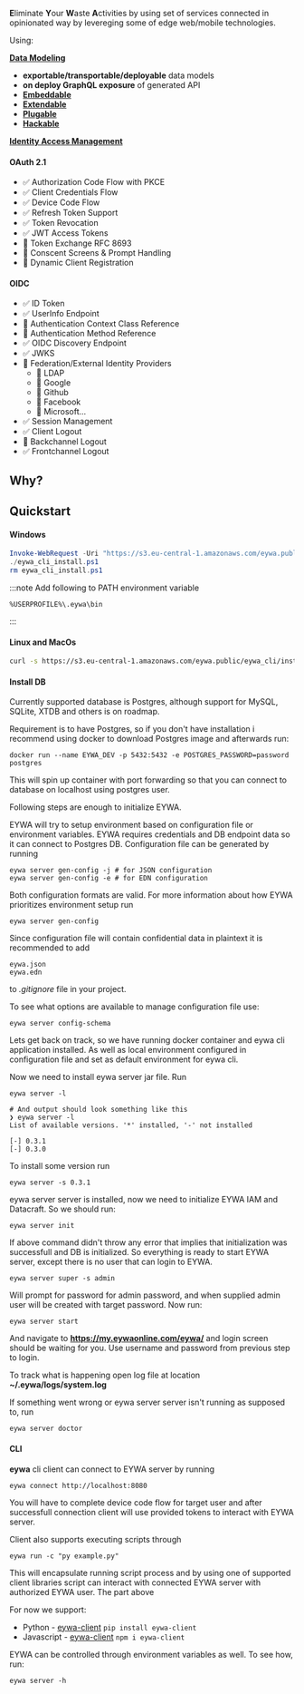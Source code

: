 **E**liminate **Y**our **W**aste **A**ctivities by  using set 
of services connected in opinionated way by levereging some
of edge web/mobile technologies.

Using: 


**[Data Modeling](./data)**

 - **exportable/transportable/deployable** data models
 - **on deploy GraphQL exposure** of generated API
 - **[Embeddable](https://github.com/neyho/eywa-examples/tree/master/clojure)**
 - **[Extendable](./graphql/extend)**
 - **[Plugable](./graphql/extend#hooks)**
 - **[Hackable](./advanced/cli#development)**

<div id="in-short"></div>


**[Identity Access Management](./iam)**

#### OAuth 2.1
- ✅ Authorization Code Flow with PKCE
- ✅ Client Credentials Flow
- ✅ Device Code Flow
- ✅ Refresh Token Support
- ✅ Token Revocation 
- ✅ JWT Access Tokens
- 🚧 Token Exchange RFC 8693
- 🚧 Conscent Screens & Prompt Handling
- 🚧 Dynamic Client Registration



#### OIDC
- ✅ ID Token
- ✅ UserInfo Endpoint
- 🚧 Authentication Context Class Reference
- 🚧 Authentication Method Reference
- ✅ OIDC Discovery Endpoint
- ✅ JWKS
- 🚧 Federation/External Identity Providers
  - 🚧 LDAP
  - 🚧 Google
  - 🚧 Github
  - 🚧 Facebook
  - 🚧 Microsoft...
- ✅ Session Management
- ✅ Client Logout
- 🚧 Backchannel Logout
- ✅ Frontchannel Logout



## Why?


## Quickstart

#### Windows

```ps1
Invoke-WebRequest -Uri "https://s3.eu-central-1.amazonaws.com/eywa.public/eywa_cli/install_eywa_cli.ps1" -OutFile eywa_cli_install.ps1
./eywa_cli_install.ps1
rm eywa_cli_install.ps1
```

:::note Add following to PATH environment variable
```text
%USERPROFILE%\.eywa\bin
``` 
:::


#### Linux and MacOs
```bash
curl -s https://s3.eu-central-1.amazonaws.com/eywa.public/eywa_cli/install_eywa_cli.sh | bash
```


#### Install DB
Currently supported database is Postgres, although support for MySQL, SQLite, XTDB and others is on roadmap. 

Requirement is to have Postgres, so if you don't have installation i recommend using docker to download Postgres
image and afterwards run:

```text
docker run --name EYWA_DEV -p 5432:5432 -e POSTGRES_PASSWORD=password postgres
```

This will spin up container with port forwarding so that you can connect to database on localhost using
postgres user.

Following steps are enough to initialize EYWA.


EYWA will try to setup environment based on configuration file or environment variables.
EYWA requires credentials and DB endpoint data so it can connect to Postgres DB.
Configuration file can be generated by
running

```text
eywa server gen-config -j # for JSON configuration
eywa server gen-config -e # for EDN configuration
```

Both configuration formats are valid. For more information about how EYWA prioritizes
environment setup run

```text
eywa server gen-config
```

Since configuration file will contain confidential data in plaintext it is recommended
to add
```text
eywa.json
eywa.edn
```
to _.gitignore_ file in your project.


To see what options are available to manage configuration file use:
```text
eywa server config-schema
```
Lets get back on track, so we have running docker container and eywa cli application installed. As well
as local environment configured in configuration file and set as default environment for eywa cli.

Now we need to install eywa server jar file. Run
```text
eywa server -l

# And output should look something like this
❯ eywa server -l          
List of available versions. '*' installed, '-' not installed

[-] 0.3.1
[-] 0.3.0
```

To install some version run
```text
eywa server -s 0.3.1
```

eywa server server is installed, now we need to initialize EYWA IAM and Datacraft. So we should run:

```text
eywa server init
```

If above command didn't throw any error that implies that initialization was successfull and DB is initialized.
So everything is ready to start EYWA server, except there is no user that can login to EYWA.
```text
eywa server super -s admin
```

Will prompt for password for admin password, and when supplied admin user will be created with target password.
Now run:

```text
eywa server start
```

And navigate to **https://my.eywaonline.com/eywa/** and login screen should be waiting for you. Use username and
password from previous step to login.

To track what is happening open log file at location __~/.eywa/logs/system.log__


If something went wrong or eywa server server isn't running as supposed to, run
```text
eywa server doctor
```


#### CLI
__eywa__ cli client can connect to EYWA server by running
```text
eywa connect http://localhost:8080
```
You will have to complete device code flow for target user and
after successfull connection client will use provided tokens to
interact with EYWA server.

Client also supports executing scripts through
```text
eywa run -c "py example.py"
```
This will encapsulate running script process and by using one of
supported client libraries script can interact with connected EYWA
server with authorized EYWA user. The part above

For now we support:
 * Python - [eywa-client](https://pypi.org/project/eywa-client/)
 ```pip install eywa-client```
 * Javascript - [eywa-client](https://www.npmjs.com/package/eywa-client)
 ```npm i eywa-client```

EYWA can be controlled through environment variables as well. To see
how, run:

```text
eywa server -h
```
